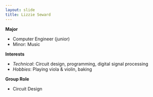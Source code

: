 ```yaml
---
layout: slide 
title: Lizzie Seward
---
```


**Major** 
- Computer Engineer (junior) 
- Minor: Music

**Interests** 
- _Technical_: Circuit design, programming, digital signal processing
- _Hobbies_: Playing viola & violin, baking

**Group Role** 
- Circuit Design 
